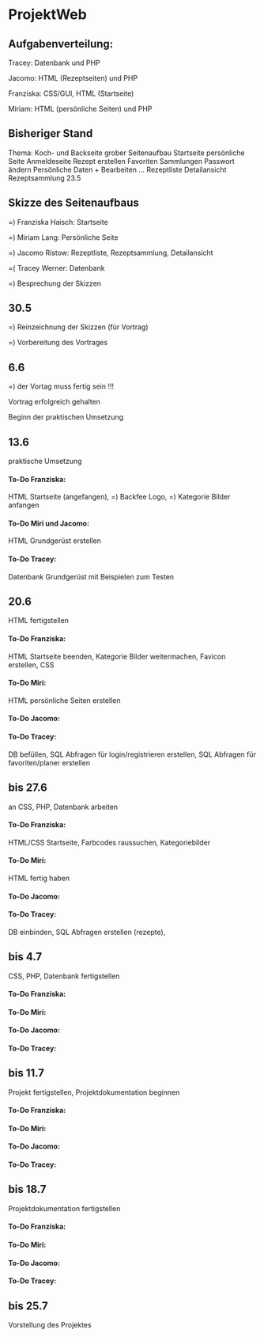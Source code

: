 # ProjektWeb

## Aufgabenverteilung:

Tracey: Datenbank und PHP

Jacomo: HTML (Rezeptseiten) und PHP

Franziska: CSS/GUI, HTML (Startseite)

Miriam: HTML (persönliche Seiten) und PHP 

## Bisheriger Stand

Thema: Koch- und Backseite
grober Seitenaufbau
Startseite
persönliche Seite
Anmeldeseite
Rezept erstellen
Favoriten
Sammlungen
Passwort ändern
Persönliche Daten + Bearbeiten 
...
Rezeptliste
Detailansicht
Rezeptsammlung
23.5

## Skizze des Seitenaufbaus 

  =)  Franziska Haisch: Startseite

  =)  Miriam Lang: Persönliche Seite

  =)  Jacomo Ristow: Rezeptliste, Rezeptsammlung, Detailansicht

  =(  Tracey Werner: Datenbank

=) Besprechung der Skizzen

## 30.5

=) Reinzeichnung der Skizzen (für Vortrag)

=) Vorbereitung des Vortrages

## 6.6

=) der Vortag muss fertig sein !!!

Vortrag erfolgreich gehalten

Beginn der praktischen Umsetzung

## 13.6
praktische Umsetzung

#### To-Do Franziska:
HTML Startseite (angefangen),
=) Backfee Logo,
=) Kategorie Bilder anfangen
#### To-Do Miri und Jacomo:
HTML Grundgerüst erstellen
#### To-Do Tracey:
Datenbank Grundgerüst mit Beispielen zum Testen


## 20.6
HTML fertigstellen

#### To-Do Franziska:
HTML Startseite beenden,
Kategorie Bilder weitermachen,
Favicon erstellen,
CSS
#### To-Do Miri:
HTML persönliche Seiten erstellen
#### To-Do Jacomo:

#### To-Do Tracey:
DB befüllen, 
SQL Abfragen für login/registrieren erstellen,
SQL Abfragen für favoriten/planer erstellen

## bis 27.6
an CSS, PHP, Datenbank arbeiten

#### To-Do Franziska:
HTML/CSS Startseite, 
Farbcodes raussuchen, 
Kategoriebilder

#### To-Do Miri:
HTML fertig haben
#### To-Do Jacomo:

#### To-Do Tracey:
DB einbinden,
SQL Abfragen erstellen (rezepte),


## bis 4.7
CSS, PHP, Datenbank fertigstellen

#### To-Do Franziska:

#### To-Do Miri:

#### To-Do Jacomo:

#### To-Do Tracey:


## bis 11.7
Projekt fertigstellen, Projektdokumentation beginnen

#### To-Do Franziska:

#### To-Do Miri:

#### To-Do Jacomo:

#### To-Do Tracey:

## bis 18.7
Projektdokumentation fertigstellen

#### To-Do Franziska:

#### To-Do Miri:

#### To-Do Jacomo:

#### To-Do Tracey:

## bis 25.7
Vorstellung des Projektes
